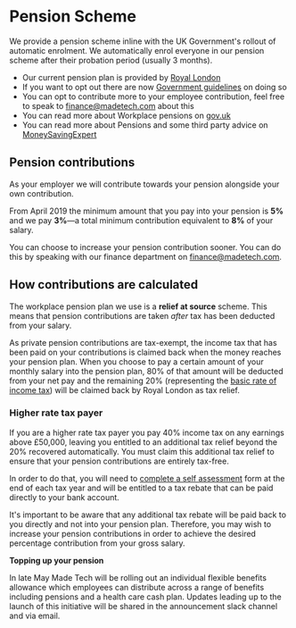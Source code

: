 # Pension Scheme

We provide a pension scheme inline with the UK Government's rollout of automatic enrolment. We automatically enrol everyone in our pension scheme after their probation period (usually 3 months).

- Our current pension plan is provided by [Royal London](https://www.royallondon.com/)
- If you want to opt out there are now [Government guidelines](https://www.gov.uk/workplace-pensions/if-you-want-to-leave-your-workplace-pension-scheme) on doing so
- You can opt to contribute more to your employee contribution, feel free to speak to finance@madetech.com about this
- You can read more about Workplace pensions on [gov.uk](https://www.gov.uk/workplace-pensions/about-workplace-pensions)
- You can read more about Pensions and some third party advice on [MoneySavingExpert](http://www.moneysavingexpert.com/savings/discount-pensions)

## Pension contributions

As your employer we will contribute towards your pension alongside your own contribution. 

From April 2019 the minimum amount that you pay into your pension is **5%** and we pay **3%**—a total minimum contribution equivalent to **8%** of your salary. 

You can choose to increase your pension contribution sooner. You can do this by speaking with our finance department on finance@madetech.com.

## How contributions are calculated

The workplace pension plan we use is a **relief at source** scheme. This means that pension contributions are taken _after_ tax has been deducted from your salary. 

As private pension contributions are tax-exempt, the income tax that has been paid on your contributions is claimed back when the money reaches your pension plan. When you choose to pay a certain amount of your monthly salary into the pension plan, 80% of that amount will be deducted from your net pay and the remaining 20% (representing the [basic rate of income tax](https://www.gov.uk/income-tax-rates)) will be claimed back by Royal London as tax relief.

### Higher rate tax payer

If you are a higher rate tax payer you pay 40% income tax on any earnings above £50,000, leaving you entitled to an additional tax relief beyond the 20% recovered automatically. You must claim this additional tax relief to ensure that your pension contributions are entirely tax-free.

In order to do that, you will need to [complete a self assessment](https://www.gov.uk/tax-on-your-private-pension/pension-tax-relief#when-you-have-to-claim-tax-relief) form at the end of each tax year and will be entitled to a tax rebate that can be paid directly to your bank account.

It's important to be aware that any additional tax rebate will be paid back to you directly and not into your pension plan. Therefore, you may wish to increase your pension contributions in order to achieve the desired percentage contribution from your gross salary.

**Topping up your pension**

In late May Made Tech will be rolling out an individual flexible benefits allowance which employees can distribute across a range of benefits including pensions and a health care cash plan. Updates leading up to the launch of this initiative will be shared in the announcement slack channel and via email. 
